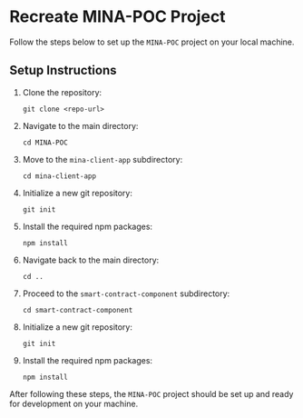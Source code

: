 # Recreate MINA-POC Project

Follow the steps below to set up the `MINA-POC` project on your local machine.

## Setup Instructions

1. Clone the repository:
   ```
   git clone <repo-url>
   ```

2. Navigate to the main directory:
   ```
   cd MINA-POC
   ```

3. Move to the `mina-client-app` subdirectory:
   ```
   cd mina-client-app
   ```

4. Initialize a new git repository:
   ```
   git init
   ```

5. Install the required npm packages:
   ```
   npm install
   ```

6. Navigate back to the main directory:
   ```
   cd ..
   ```

7. Proceed to the `smart-contract-component` subdirectory:
   ```
   cd smart-contract-component
   ```

8. Initialize a new git repository:
   ```
   git init
   ```

9. Install the required npm packages:
   ```
   npm install
   ```

After following these steps, the `MINA-POC` project should be set up and ready for development on your machine.
